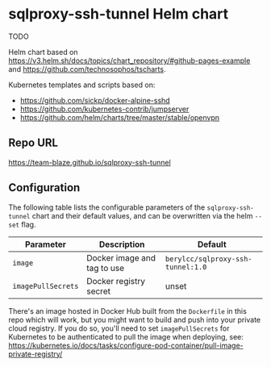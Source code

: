# sqlproxy-ssh-tunnel Helm chart

TODO

Helm chart based on https://v3.helm.sh/docs/topics/chart_repository/#github-pages-example
and https://github.com/technosophos/tscharts.

Kubernetes templates and scripts based on:

- https://github.com/sickp/docker-alpine-sshd
- https://github.com/kubernetes-contrib/jumpserver
- https://github.com/helm/charts/tree/master/stable/openvpn

## Repo URL

https://team-blaze.github.io/sqlproxy-ssh-tunnel

## Configuration

The following table lists the configurable parameters of the `sqlproxy-ssh-tunnel` chart and their
default values, and can be overwritten via the helm `--set` flag.

| Parameter          | Description                 | Default                           |
| ------------------ | --------------------------- | --------------------------------- |
| `image`            | Docker image and tag to use | `berylcc/sqlproxy-ssh-tunnel:1.0` |
| `imagePullSecrets` | Docker registry secret      | unset                             |

There's an image hosted in Docker Hub built from the `Dockerfile` in this repo which will work, but
you might want to build and push into your private cloud registry. If you do so, you'll need to set
`imagePullSecrets` for Kubernetes to be authenticated to pull the image when deploying, see:
https://kubernetes.io/docs/tasks/configure-pod-container/pull-image-private-registry/
